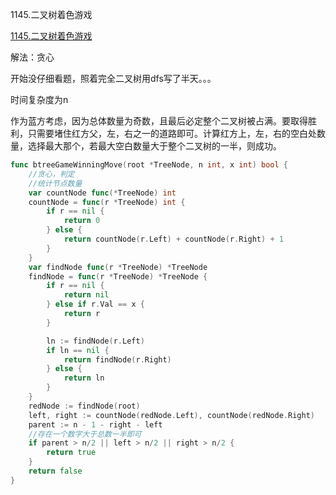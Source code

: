 1145.二叉树着色游戏

[1145.二叉树着色游戏](https://leetcode.cn/problems/binary-tree-coloring-game/)



解法：贪心

开始没仔细看题，照着完全二叉树用dfs写了半天。。。

时间复杂度为n

作为蓝方考虑，因为总体数量为奇数，且最后必定整个二叉树被占满。要取得胜利，只需要堵住红方父，左，右之一的道路即可。计算红方上，左，右的空白处数量，选择最大那个，若最大空白数量大于整个二叉树的一半，则成功。



```go
func btreeGameWinningMove(root *TreeNode, n int, x int) bool {
	//贪心，判定
	//统计节点数量
	var countNode func(*TreeNode) int
	countNode = func(r *TreeNode) int {
		if r == nil {
			return 0
		} else {
			return countNode(r.Left) + countNode(r.Right) + 1
		}
	}
	var findNode func(r *TreeNode) *TreeNode
	findNode = func(r *TreeNode) *TreeNode {
		if r == nil {
			return nil
		} else if r.Val == x {
			return r
		}

		ln := findNode(r.Left)
		if ln == nil {
			return findNode(r.Right)
		} else {
			return ln
		}
	}
	redNode := findNode(root)
	left, right := countNode(redNode.Left), countNode(redNode.Right)
	parent := n - 1 - right - left
	//存在一个数字大于总数一半即可
	if parent > n/2 || left > n/2 || right > n/2 {
		return true
	}
	return false
}
```
